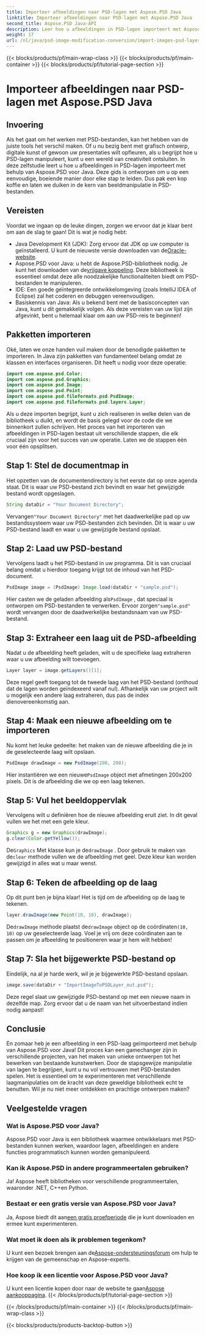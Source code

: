 ```yaml
---
title: Importeer afbeeldingen naar PSD-lagen met Aspose.PSD Java
linktitle: Importeer afbeeldingen naar PSD-lagen met Aspose.PSD Java
second_title: Aspose.PSD Java-API
description: Leer hoe u afbeeldingen in PSD-lagen importeert met Aspose.PSD voor Java met deze uitgebreide stapsgewijze handleiding.
weight: 17
url: /nl/java/psd-image-modification-conversion/import-images-psd-layers/
---
```


{{< blocks/products/pf/main-wrap-class >}}
{{< blocks/products/pf/main-container >}}
{{< blocks/products/pf/tutorial-page-section >}}

# Importeer afbeeldingen naar PSD-lagen met Aspose.PSD Java

## Invoering
Als het gaat om het werken met PSD-bestanden, kan het hebben van de juiste tools het verschil maken. Of u nu bezig bent met grafisch ontwerp, digitale kunst of gewoon uw presentaties wilt opfleuren, als u begrijpt hoe u PSD-lagen manipuleert, kunt u een wereld van creativiteit ontsluiten. In deze zelfstudie leert u hoe u afbeeldingen in PSD-lagen importeert met behulp van Aspose.PSD voor Java. Deze gids is ontworpen om u op een eenvoudige, boeiende manier door elke stap te leiden. Dus pak een kop koffie en laten we duiken in de kern van beeldmanipulatie in PSD-bestanden.
## Vereisten
Voordat we ingaan op de leuke dingen, zorgen we ervoor dat je klaar bent om aan de slag te gaan! Dit is wat je nodig hebt:
-  Java Development Kit (JDK): Zorg ervoor dat JDK op uw computer is geïnstalleerd. U kunt de nieuwste versie downloaden van de[Oracle-website](https://www.oracle.com/java/technologies/javase-jdk11-downloads.html).
-  Aspose.PSD voor Java: u hebt de Aspose.PSD-bibliotheek nodig. Je kunt het downloaden van de[vrijgave koppeling](https://releases.aspose.com/psd/java/). Deze bibliotheek is essentieel omdat deze alle noodzakelijke functionaliteiten biedt om PSD-bestanden te manipuleren.
- IDE: Een goede geïntegreerde ontwikkelomgeving (zoals IntelliJ IDEA of Eclipse) zal het coderen en debuggen vereenvoudigen.
- Basiskennis van Java: Als u bekend bent met de basisconcepten van Java, kunt u dit gemakkelijk volgen.
Als deze vereisten van uw lijst zijn afgevinkt, bent u helemaal klaar om aan uw PSD-reis te beginnen!
## Pakketten importeren
Oké, laten we onze handen vuil maken door de benodigde pakketten te importeren. In Java zijn pakketten van fundamenteel belang omdat ze klassen en interfaces organiseren. Dit heeft u nodig voor deze operatie:
```java
import com.aspose.psd.Color;
import com.aspose.psd.Graphics;
import com.aspose.psd.Image;
import com.aspose.psd.Point;
import com.aspose.psd.fileformats.psd.PsdImage;
import com.aspose.psd.fileformats.psd.layers.Layer;
```
Als u deze importen begrijpt, kunt u zich realiseren in welke delen van de bibliotheek u duikt, en wordt de basis gelegd voor de code die we binnenkort zullen schrijven.
Het proces van het importeren van afbeeldingen in PSD-lagen bestaat uit verschillende stappen, die elk cruciaal zijn voor het succes van uw operatie. Laten we de stappen één voor één opsplitsen.
## Stap 1: Stel de documentmap in
Het opzetten van de documentendirectory is het eerste dat op onze agenda staat. Dit is waar uw PSD-bestand zich bevindt en waar het gewijzigde bestand wordt opgeslagen.
```java
String dataDir = "Your Document Directory";
```
 Vervangen`"Your Document Directory"` met het daadwerkelijke pad op uw bestandssysteem waar uw PSD-bestanden zich bevinden. Dit is waar u uw PSD-bestand laadt en waar u uw gewijzigde bestand opslaat.
## Stap 2: Laad uw PSD-bestand
Vervolgens laadt u het PSD-bestand in uw programma. Dit is van cruciaal belang omdat u hierdoor toegang krijgt tot de inhoud van het PSD-document.
```java
PsdImage image = (PsdImage) Image.load(dataDir + "sample.psd");
```
 Hier casten we de geladen afbeelding als`PsdImage` , dat speciaal is ontworpen om PSD-bestanden te verwerken. Ervoor zorgen`"sample.psd"` wordt vervangen door de daadwerkelijke bestandsnaam van uw PSD-bestand.
## Stap 3: Extraheer een laag uit de PSD-afbeelding
Nadat u de afbeelding heeft geladen, wilt u de specifieke laag extraheren waar u uw afbeelding wilt toevoegen. 
```java
Layer layer = image.getLayers()[1];
```
Deze regel geeft toegang tot de tweede laag van het PSD-bestand (onthoud dat de lagen worden geïndexeerd vanaf nul). Afhankelijk van uw project wilt u mogelijk een andere laag extraheren, dus pas de index dienovereenkomstig aan.
## Stap 4: Maak een nieuwe afbeelding om te importeren
Nu komt het leuke gedeelte: het maken van de nieuwe afbeelding die je in de geselecteerde laag wilt opslaan. 
```java
PsdImage drawImage = new PsdImage(200, 200);
```
 Hier instantiëren we een nieuwe`PsdImage` object met afmetingen 200x200 pixels. Dit is de afbeelding die we op een laag tekenen.
## Stap 5: Vul het beeldoppervlak
Vervolgens wilt u definiëren hoe de nieuwe afbeelding eruit ziet. In dit geval vullen we het met een gele kleur.
```java
Graphics g = new Graphics(drawImage);
g.clear(Color.getYellow());
```
 De`Graphics` Met klasse kun je de`drawImage` . Door gebruik te maken van de`clear` methode vullen we de afbeelding met geel. Deze kleur kan worden gewijzigd in alles wat u maar wenst.
## Stap 6: Teken de afbeelding op de laag
Op dit punt ben je bijna klaar! Het is tijd om de afbeelding op de laag te tekenen.
```java
layer.drawImage(new Point(10, 10), drawImage);
```
 De`drawImage` methode plaatst de`drawImage` object op de coördinaten`(10, 10)` op uw geselecteerde laag. Voel je vrij om deze coördinaten aan te passen om je afbeelding te positioneren waar je hem wilt hebben!
## Stap 7: Sla het bijgewerkte PSD-bestand op
Eindelijk, na al je harde werk, wil je je bijgewerkte PSD-bestand opslaan. 
```java
image.save(dataDir + "ImportImageToPSDLayer_out.psd");
```
Deze regel slaat uw gewijzigde PSD-bestand op met een nieuwe naam in dezelfde map. Zorg ervoor dat u de naam van het uitvoerbestand indien nodig aanpast!
## Conclusie
En zomaar heb je een afbeelding in een PSD-laag geïmporteerd met behulp van Aspose.PSD voor Java! Dit proces kan een gamechanger zijn in verschillende projecten, van het maken van unieke ontwerpen tot het bewerken van bestaande kunstwerken. Door de stapsgewijze manipulatie van lagen te begrijpen, kunt u nu vol vertrouwen met PSD-bestanden spelen. Het is essentieel om te experimenteren met verschillende laagmanipulaties om de kracht van deze geweldige bibliotheek echt te benutten. Wil je nu niet meer ontdekken en prachtige ontwerpen maken?

## Veelgestelde vragen
### Wat is Aspose.PSD voor Java?
Aspose.PSD voor Java is een bibliotheek waarmee ontwikkelaars met PSD-bestanden kunnen werken, waardoor lagen, afbeeldingen en andere functies programmatisch kunnen worden gemanipuleerd.
### Kan ik Aspose.PSD in andere programmeertalen gebruiken?
Ja! Aspose heeft bibliotheken voor verschillende programmeertalen, waaronder .NET, C++en Python.
### Bestaat er een gratis versie van Aspose.PSD voor Java?
 Ja, Aspose biedt dit aan[een gratis proefperiode](https://releases.aspose.com/) die je kunt downloaden en ermee kunt experimenteren.
### Wat moet ik doen als ik problemen tegenkom?
 U kunt een bezoek brengen aan de[Aspose-ondersteuningsforum](https://forum.aspose.com/c/psd/34) om hulp te krijgen van de gemeenschap en Aspose-experts.
### Hoe koop ik een licentie voor Aspose.PSD voor Java?
 U kunt een licentie kopen door naar de website te gaan[Aspose aankooppagina](https://purchase.aspose.com/buy).
{{< /blocks/products/pf/tutorial-page-section >}}

{{< /blocks/products/pf/main-container >}}
{{< /blocks/products/pf/main-wrap-class >}}

{{< blocks/products/products-backtop-button >}}
